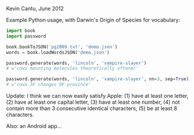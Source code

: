 Kevin Cantu, June 2012

Example Python usage, with Darwin's Origin of Species for vocabulary:

```python
import book
import password

book.bookToJSON('pg2009.txt', 'demo.json')
words = book.loadWordsJSON('demo.json')

password.generate(words, 'lincoln', 'vampire-slayer')
# u'cows mounting molecules theoretically oftener'

password.generate(words, 'lincoln', 'vampire-slayer', nn=3, sep=True)
# u'cows 3F changes 9F province'
```

Update: I think we can now easily satisfy Apple:
(1) have at least one letter,
(2) have at least one capital letter,
(3) have at least one number,
(4) not contain more than 3 consecutive identical characters,
(5) be at least 8 characters.

Also: an Android app...

